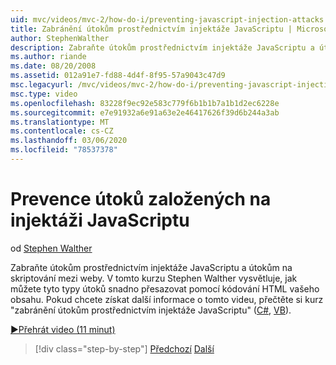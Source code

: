 ```yaml
---
uid: mvc/videos/mvc-2/how-do-i/preventing-javascript-injection-attacks
title: Zabránění útokům prostřednictvím injektáže JavaScriptu | Microsoft Docs
author: StephenWalther
description: Zabraňte útokům prostřednictvím injektáže JavaScriptu a útokům na skriptování mezi weby. V tomto kurzu Stephen Walther vysvětluje, jak můžete snadno de...
ms.author: riande
ms.date: 08/20/2008
ms.assetid: 012a91e7-fd88-4d4f-8f95-57a9043c47d9
msc.legacyurl: /mvc/videos/mvc-2/how-do-i/preventing-javascript-injection-attacks
msc.type: video
ms.openlocfilehash: 83228f9ec92e583c779f6b1b1b7a1b1d2ec6228e
ms.sourcegitcommit: e7e91932a6e91a63e2e46417626f39d6b244a3ab
ms.translationtype: MT
ms.contentlocale: cs-CZ
ms.lasthandoff: 03/06/2020
ms.locfileid: "78537378"
---
```

# <a name="preventing-javascript-injection-attacks"></a>Prevence útoků založených na injektáži JavaScriptu

od [Stephen Walther](https://github.com/StephenWalther)

Zabraňte útokům prostřednictvím injektáže JavaScriptu a útokům na skriptování mezi weby. V tomto kurzu Stephen Walther vysvětluje, jak můžete tyto typy útoků snadno přesazovat pomocí kódování HTML vašeho obsahu. Pokud chcete získat další informace o tomto videu, přečtěte si kurz "zabránění útokům prostřednictvím injektáže JavaScriptu" ([C#](../../../overview/older-versions-1/security/preventing-javascript-injection-attacks-cs.md), [VB](../../../overview/older-versions-1/security/preventing-javascript-injection-attacks-vb.md)).

[&#9654;Přehrát video (11 minut)](https://channel9.msdn.com/Blogs/ASP-NET-Site-Videos/preventing-javascript-injection-attacks)

> [!div class="step-by-step"]
> [Předchozí](an-introduction-to-url-routing.md)
> [Další](creating-unit-tests-for-aspnet-mvc-applications.md)
